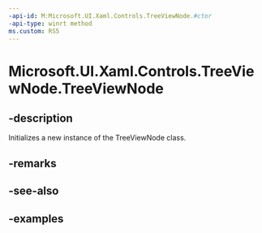 ```yaml
---
-api-id: M:Microsoft.UI.Xaml.Controls.TreeViewNode.#ctor
-api-type: winrt method
ms.custom: RS5
---
```

<!-- Method syntax.
public TreeViewNode.TreeViewNode()
-->

# Microsoft.UI.Xaml.Controls.TreeViewNode.TreeViewNode


## -description

Initializes a new instance of the TreeViewNode class.


## -remarks


## -see-also


## -examples


